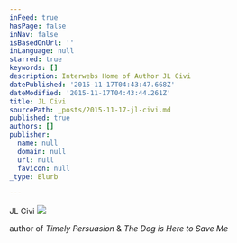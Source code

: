 ```yaml
---
inFeed: true
hasPage: false
inNav: false
isBasedOnUrl: ''
inLanguage: null
starred: true
keywords: []
description: Interwebs Home of Author JL Civi
datePublished: '2015-11-17T04:43:47.668Z'
dateModified: '2015-11-17T04:43:44.261Z'
title: JL Civi
sourcePath: _posts/2015-11-17-jl-civi.md
published: true
authors: []
publisher:
  name: null
  domain: null
  url: null
  favicon: null
_type: Blurb

---
```

JL Civi
![](https://the-grid-user-content.s3-us-west-2.amazonaws.com/b3598a9b-0bd0-4cdf-a663-9febb439e02d.jpg)

author of _Timely Persuasion_ & _The Dog is Here to Save Me_